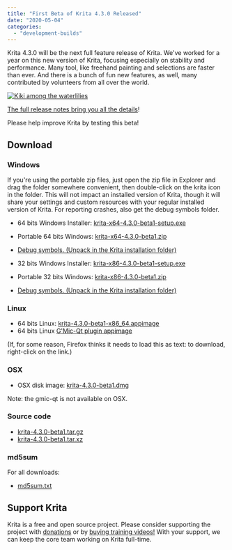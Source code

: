 ```yaml
---
title: "First Beta of Krita 4.3.0 Released"
date: "2020-05-04"
categories: 
  - "development-builds"
---
```


Krita 4.3.0 will be the next full feature release of Krita. We've worked for a year on this new version of Krita, focusing especially on stability and performance. Many tool, like freehand painting and selections are faster than ever. And there is a bunch of fun new features, as well, many contributed by volunteers from all over the world.

[![Kiki among the waterlilies](/images/posts/2020/kiki_4.3.3_sm-1024x512.png)](/images/posts/2020/kiki_4.3.3_sm.png)

[The full release notes bring you all the details](/krita-4-3-release-notes/)!

Please help improve Krita by testing this beta!

## Download

### Windows

If you're using the portable zip files, just open the zip file in Explorer and drag the folder somewhere convenient, then double-click on the krita icon in the folder. This will not impact an installed version of Krita, though it will share your settings and custom resources with your regular installed version of Krita. For reporting crashes, also get the debug symbols folder.

- 64 bits Windows Installer: [krita-x64-4.3.0-beta1-setup.exe](https://download.kde.org/unstable/krita/4.3.0-beta1/krita-x64-4.3.0-beta1-setup.exe)
- Portable 64 bits Windows: [krita-x64-4.3.0-beta1.zip](https://download.kde.org/unstable/krita/4.3.0-beta1/krita-x64-4.3.0-beta1.zip)
- [Debug symbols. (Unpack in the Krita installation folder)](https://download.kde.org/unstable/krita/4.3.0-beta1/krita-x64-4.3.0-beta1-dbg.zip)

- 32 bits Windows Installer: [krita-x86-4.3.0-beta1-setup.exe](https://download.kde.org/unstable/krita/4.3.0-beta1/krita-x86-4.3.0-beta1-setup.exe)
- Portable 32 bits Windows: [krita-x86-4.3.0-beta1.zip](https://download.kde.org/unstable/krita/4.3.0-beta1/krita-x86-4.3.0-beta1.zip)
- [Debug symbols. (Unpack in the Krita installation folder)](https://download.kde.org/unstable/krita/4.3.0-beta1/krita-x86-4.3.0-beta1-dbg.zip)

### Linux

- 64 bits Linux: [krita-4.3.0-beta1-x86\_64.appimage](https://download.kde.org/unstable/krita/4.3.0-beta1/krita-4.3.0-beta1-x86_64.appimage)
- 64 bits Linux [G'Mic-Qt plugin appimage](https://download.kde.org/unstable/krita/4.3.0-beta1/gmic_krita_qt-x86_64.appimage)

(If, for some reason, Firefox thinks it needs to load this as text: to download, right-click on the link.)

### OSX

- OSX disk image: [krita-4.3.0-beta1.dmg](https://download.kde.org/unstable/krita/4.3.0-beta1/krita-4.3.0-beta1.dmg)

Note: the gmic-qt is not available on OSX.

### Source code

- [krita-4.3.0-beta1.tar.gz](https://download.kde.org/unstable/krita/4.3.0-beta1/krita-4.3.0-beta1.tar.gz)
- [krita-4.3.0-beta1.tar.xz](https://download.kde.org/unstable/krita/4.3.0-beta1/krita-4.3.0-beta1.tar.xz)

### md5sum

For all downloads:

- [md5sum.txt](https://download.kde.org/unstable/krita/4.3.0-beta1/md5sum.txt)

## Support Krita

Krita is a free and open source project. Please consider supporting the project with [donations](/support-us/donations/) or by [buying training videos!](/support-us/shop) With your support, we can keep the core team working on Krita full-time.
